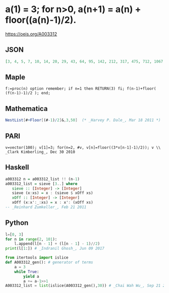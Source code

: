 # a\(1\) \= 3; for n\>0, a\(n\+1\) \= a\(n\) \+ floor\(\(a\(n\)\-1\)/2\)\.
https://oeis.org/A003312
## JSON
```JSON
[3, 4, 5, 7, 10, 14, 20, 29, 43, 64, 95, 142, 212, 317, 475, 712, 1067, 1600, 2399, 3598, 5396, 8093, 12139, 18208, 27311, 40966, 61448, 92171, 138256, 207383, 311074, 466610, 699914, 1049870, 1574804, 2362205, 3543307, 5314960, 7972439, 11958658, 17937986, 26906978]
```
## Maple
```Maple
f:=proc(n) option remember; if n=1 then RETURN(3) fi; f(n-1)+floor( (f(n-1)-1)/2 ); end;
```
## Mathematica
```Mathematica
NestList[#+Floor[(#-1)/2]&,3,50]  (* _Harvey P. Dale_, Mar 18 2011 *)
```
## PARI
```PARI
v=vector(100); v[1]=3; for(n=2, #v, v[n]=floor((3*v[n-1]-1)/2)); v \\ _Clark Kimberling_, Dec 30 2010
```
## Haskell
```Haskell
a003312 n = a003312_list !! (n-1)
a003312_list = sieve [3..] where
   sieve :: [Integer] -> [Integer]
   sieve (x:xs) = x : (sieve $ xOff xs)
   xOff :: [Integer] -> [Integer]
   xOff (x:x':_:xs) = x : x': (xOff xs)
-- _Reinhard Zumkeller_, Feb 21 2011
```
## Python
```Python
l=[0, 3]
for n in range(2, 101):
    l.append(l[n - 1] + (l[n - 1] - 1)//2)
print(l[1:]) # _Indranil Ghosh_, Jun 09 2017
```
```Python
from itertools import islice
def A003312_gen(): # generator of terms
    a = 3
    while True:
        yield a
        a += a-1>>1
A003312_list = list(islice(A003312_gen(),30)) # _Chai Wah Wu_, Sep 21 2022
```
